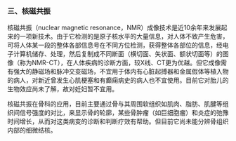 ### 三、核磁共振

核磁共振（nuclear magnetic resonance，NMR）成像技术是近10余年来发展起来的一项新技术。由于它检测的是原子核水平的大量信息，对人体不致产生危害，可将人体某一段的整体各部信息号在不同方位检测，获得整体各部位的信息，经电子计算机储存、处理，然后复制成不同断面（横切面、矢状面、额状切面等）的图像（称为NMR-CT），在人体疾病的诊断方面，较X线、CT更为优越。但它成像需有强大的静磁场和脉冲交变磁场，不宜用于体内有心脏起搏器和金属假体等植入物的病人，对新近曾发生心肌梗塞和有癫痫病史的病人也不宜使用。目前它对胎儿的生物效应尚未了解，故对妊妇暂不宜用。

核磁共振在骨科的应用，目前主要通过骨与其周围软组织如肌肉、脂肪、肌腱等组织间信号强度的对比，来显示骨的轮廓，某些骨肿瘤（如巨细胞瘤）和炎症的弛豫时间增长，从而对这类病变的诊断和判断疗效有帮助。但目前它尚未能分辨骨组织内部的细微结核。
